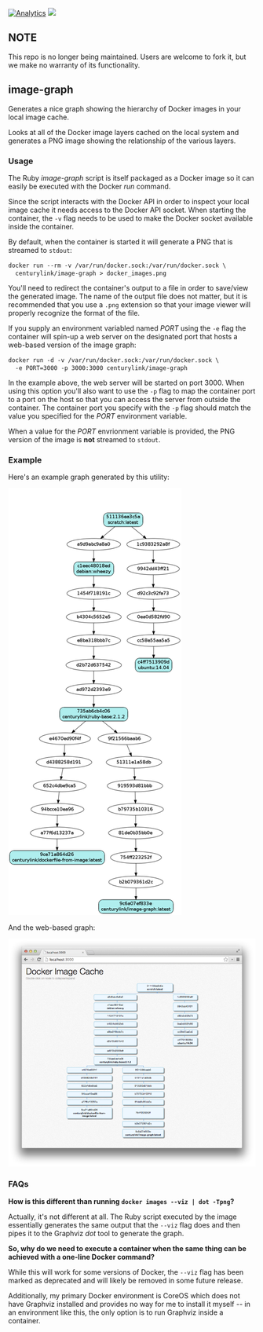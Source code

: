 [![Analytics](https://ga-beacon.appspot.com/UA-49491413-7/docker-image-graph/README?pixel)](https://github.com/CenturyLinkLabs/docker-image-graph)
[![](https://badge.imagelayers.io/centurylink/image-graph.svg)](https://imagelayers.io/?images=centurylink/image-graph:latest 'Get your own badge on imagelayers.io')


## NOTE

This repo is no longer being maintained. Users are welcome to fork it, but we make no warranty of its functionality.

## image-graph
Generates a nice graph showing the hierarchy of Docker images in your local
image cache.

Looks at all of the Docker image layers cached on the local system and
generates a PNG image showing the relationship of the various layers.

### Usage

The Ruby *image-graph* script is itself packaged as a Docker image so it can
easily be executed with the Docker *run* command.

Since the script interacts with the Docker API in order to inspect your local
image cache it needs access to the Docker API socket. When starting the container, the `-v` flag needs to be used to make the Docker socket available inside the container.

By default, when the container is started it will generate a PNG that is streamed to `stdout`:

    docker run --rm -v /var/run/docker.sock:/var/run/docker.sock \
      centurylink/image-graph > docker_images.png

You'll need to redirect the container's output to a file in order to save/view the generated image. The name of the output file does not matter, but it is recommended that you use a `.png` extension so that your image viewer will properly recognize the format of the file.

If you supply an environment variabled named *PORT* using the `-e` flag the container will spin-up a web server on the designated port that hosts a web-based version of the image graph:

    docker run -d -v /var/run/docker.sock:/var/run/docker.sock \
      -e PORT=3000 -p 3000:3000 centurylink/image-graph 
      
In the example above, the web server will be started on port 3000. When using this option you'll also want to use the `-p` flag to map the container port to a port on the host so that you can access the server from outside the container. The container port you specify with the `-p` flag should match the value you specified for the *PORT* environment variable.

When a value for the *PORT* envrionment variable is provided, the PNG version of the image is **not** streamed to `stdout`. 

### Example

Here's an example graph generated by this utility:

![Sample Image](https://github.com/CenturyLinkLabs/docker-image-graph/raw/master/sample-cmd.png)

And the web-based graph:

![Sample Image](https://github.com/CenturyLinkLabs/docker-image-graph/raw/master/sample-web.png)

### FAQs

**How is this different than running `docker images --viz | dot -Tpng`?**

Actually, it's not different at all. The Ruby script executed by the image
essentially generates the same output that the `--viz` flag does and then pipes
it to the Graphviz *dot* tool to generate the graph.

**So, why do we need to execute a container when the same thing can be
achieved with a one-line Docker command?**

While this will work for some versions of Docker, the `--viz` flag has been
marked as deprecated and will likely be removed in some future release.

Additionally, my primary Docker environment is CoreOS which does not have
Graphviz installed and provides no way for me to install it myself -- in
an environment like this, the only option is to run Graphviz inside a
container.
